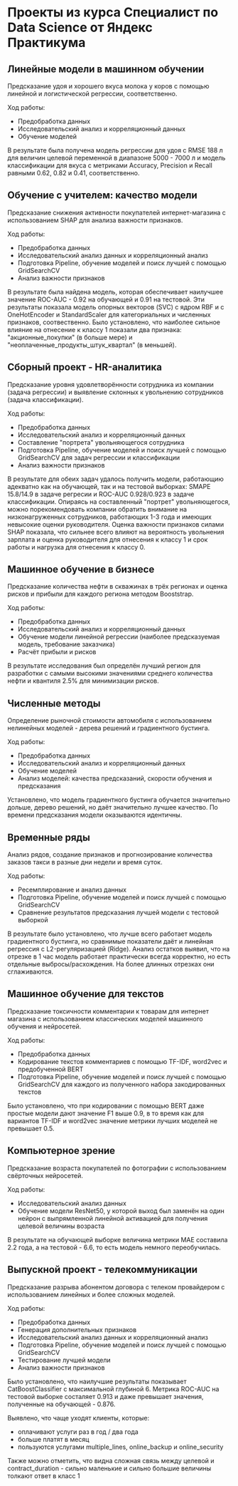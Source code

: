 # Проекты из курса Специалист по Data Science от Яндекс Практикума

## Линейные модели в машинном обучении
Предсказание удоя и хорошего вкуса молока у коров с помощью линейной и логистической регрессии, соответственно.

Ход работы:
- Предобработка данных
- Исследовательский анализ и корреляционный данных
- Обучение моделей

В результате была получена модель регрессии для удоя с RMSE 188 л для величин целевой переменной в диапазоне 5000 - 7000 л
и модель классификации для вкуса с метриками Accuracy, Precision и Recall равными 0.62, 0.82 и 0.41, соответственно.

## Обучение с учителем: качество модели
Предсказание снижения активности покупателей интернет-магазина с использованием SHAP для анализа важности признаков.

Ход работы:
- Предобработка данных
- Исследовательский анализ данных и корреляционный анализ
- Подготовка Pipeline, обучение моделей и поиск лучшей с помощью GridSearchCV
- Анализ важности признаков

В результате была найдена модель, которая обеспечивает наилучшее значение ROC-AUC - 0.92 на обучающей и 0.91 на тестовой. 
Эти результаты показала модель опорных векторов (SVC) с ядром RBF и с OneHotEncoder и StandardScaler для категориальных и численных признаков, соотвественно.
Было установлено, что наиболее сильное влияние на отнесение к классу 1 показали два признака: "акционные_покупки" (в больше мере) и "неоплаченные_продукты_штук_квартал" (в меньшей). 

## Сборный проект - HR-аналитика
Предсказание уровня удовлетворённости сотрудника из компании (задача регрессии) и выявление склонных к увольнению сотрудников (задача классификации).

Ход работы:
- Предобработка данных
- Исследовательский анализ и корреляционный данных
- Составление "портрета" увольняющегося сотрудника
- Подготовка Pipeline, обучение моделей и поиск лучшей с помощью GridSearchCV для задач регрессии и классификации
- Анализ важности признаков

В результате для обеих задач удалось получить модели, работающию адекватно как на обучающей, так и на тестовой выборках: SMAPE 15.8/14.9 в задаче регресии и ROC-AUC 0.928/0.923 в задаче классификации.
Опираясь на составленный "портрет" увольняющегося, можно порекомендовать компании обратить внимание на низконагруженных сотрудников, работающих 1-3 года и имеющих невысокие оценки руководителя. 
Оценка важности признаков силами SHAP показала, что сильнее всего влияют на вероятность увольнения зарплата и оценка руководителя для отнесения к классу 1 и срок работы и нагрузка для отнесения к классу 0. 

## Машинное обучение в бизнесе
Предсказание количества нефти в скважинах в трёх регионах и оценка рисков и прибыли для каждого региона методом Booststrap.

Ход работы:
- Предобработка данных
- Исследовательский анализ и корреляционный данных
- Обучение модели линейной регрессии (наиболее предсказуемая модель, требование заказчика)
- Расчёт прибыли и рисков

В результате исследования был определён лучший регион для разработки с самыми высокими значениями среднего количества нефти и квантиля 2.5% для минимизации рисков.


## Численные методы
Определение рыночной стоимости автомобиля с использованием нелинейных моделей - дерева решений и градиентного бустинга.

Ход работы:
- Предобработка данных
- Исследовательский анализ и корреляционный данных
- Обучение моделей
- Анализ моделей: качества предсказаний, скорости обучения и предсказания

Установлено, что модель градиентного бустинга обучается значительно дольше, дерево решений, но даёт значительно лучшее качество.
По времени предсказания модели оказываются идентичны.

## Временные ряды
Анализ рядов, создание признаков и прогнозирование количества заказов такси в разные дни недели и время суток.

Ход работы:
- Ресемплирование и анализ данных
- Подготовка Pipeline, обучение моделей и поиск лучшей с помощью GridSearchCV
- Сравнение результатов предсказания лучшей модели с тестовой выборкой

В результате было установлено, что лучше всего работает модель градиентного бустинга, но сравнимые показатели даёт и линейная регрессия с L2-регуляризацией (Ridge).
Анализ остатков выявил, что на отрезке в 1 час модель работает практически всегда корректно, но есть отдельные выбросы/расхождения. На более длинных отрезках они сглаживаются.

## Машинное обучение для текстов
Предсказание токсичности комментарии к товарам для интернет магазина с использованием классических моделей машинного обучения и нейросетей.

Ход работы:
- Предобработка данных
- Кодирование текстов комментариев с помощью TF-IDF, word2vec и предобученной BERT
- Подготовка Pipeline, обучение моделей и поиск лучшей с помощью GridSearchCV для каждого из полученного набора закодированных текстов

Было установлено, что при кодировании с помощью BERT даже простые модели дают значение F1 выше 0.9, в то время как для вариантов TF-IDF и word2vec значение метрики лучших моделей не превышает 0.5.

## Компьютерное зрение
Предсказание возраста покупателей по фотографии с использованием свёрточных нейросетей.

Ход работы:
- Исследовательский анализ данных
- Обучение модели ResNet50, у которой выход был заменён на один нейрон с выпрямленной линейной активацией для получения целевой величины возраста

В результате на обучающей выборке величина метрики MAE составила 2.2 года, а на тестовой - 6.6, то есть модель немного переобучилась. 

## Выпускной проект - телекоммуникации
Предсказание разрыва абонентом договора с телеком провайдером с использованием линейных и более сложных моделей.

Ход работы:
- Предобработка данных
- Генерация дополнительных признаков
- Исследовательский анализ данных и корреляционный анализ
- Подготовка Pipeline, обучение моделей и поиск лучшей с помощью GridSearchCV
- Тестирование лучшей модели
- Анализ важности признаков

Было установлено, что наилучшие результаты показывает CatBoostClassifier с максимальной глубиной 6. 
Метрика ROC-AUC на тестовой выборке состаляет 0.913 и даже превышает значения, полученные на обучающей - 0.876.

Выявлено, что чаще уходят клиенты, которые:
- оплачивают услуги раз в год / два года
- больше платят в месяц
- пользуются услугами multiple_lines, online_backup и online_security

Также можно отметить, что видна сложная связь между целевой и contract_duration - сильно маленькие и сильно большие величины толкают ответ в класс 1